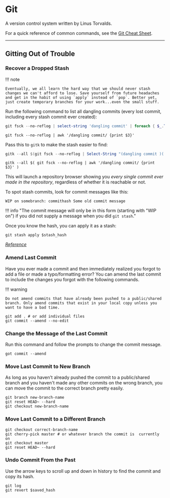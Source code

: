 # Git

A version control system written by Linus Torvalds.

For a quick reference of common commands, see the [Git Cheat Sheet](../general/cheat-sheets/git-cheat-sheet.md).

---

## Gitting Out of Trouble

### Recover a Dropped Stash

!!! note

    Eventually, we all learn the hard way that we should never stash changes we can't afford to lose. Save yourself from future headaches and get in the habit of using `apply` instead of `pop`. Better yet, just create temporary branches for your work...even the small stuff.

Run the following command to list all dangling commits (every lost commit, including every stash commit ever created):

```powershell title="PowerShell"
git fsck --no-reflog | select-string 'dangling commit' | foreach { $_.ToString().Split(" ")[2] }
```

```shell title="Linux"
git fsck --no-reflog | awk '/dangling commit/ {print $3}'
```

Pass this to `gitk` to make the stash easier to find:

```powershell title="PowerShell"
gitk --all $(git fsck --no-reflog | Select-String "(dangling commit )(.*)" | %{ $_.Line.Split(' ')[2] })
```

```shell title="Linux"
gitk --all $( git fsck --no-reflog | awk '/dangling commit/ {print $3}' )
```
This will launch a repository browser showing you *every single commit ever made in the repository*, regardless of whether it is reachable or not.

To spot stash commits, look for commit messages like this:

`WIP on somebranch: commithash Some old commit message`

!!! info "The commit message will only be in this form (starting with "WIP on") if you did not supply a message when you did `git stash`."

Once you know the hash, you can apply it as a stash:

```
git stash apply $stash_hash
```

[*Reference*](https://stackoverflow.com/a/91795/18121690)

### Amend Last Commit

Have you ever made a commit and then immediately realized you forgot to add a file or made a typo/formatting error? You can amend the last commit to include the changes you forgot with the following commands.

!!! warning

    Do not amend commits that have already been pushed to a public/shared branch. Only amend commits that exist in your local copy unless you want to have a bad time.

```shell
git add . # or add individual files
git commit --amend --no-edit
```

### Change the Message of the Last Commit

Run this command and follow the prompts to change the commit message.

```shell
got commit --amend
```

### Move Last Commit to New Branch

As long as you haven't already pushed the commit to a public/shared branch and you haven't made any other commits on the wrong branch, you can move the commit to the correct branch pretty easily.

```shell
git branch new-branch-name
git reset HEAD~ --hard
git checkout new-branch-name
```

### Move Last Commit to a Different Branch

```shell
git checkout correct-branch-name
git cherry-pick master # or whatever branch the commit is  currently on
git checkout master
git reset HEAD~ --hard
```

### Undo Commit From the Past

Use the arrow keys to scroll up and down in history to find the commit and copy its hash.

```shell
git log
git revert $saved_hash
```

